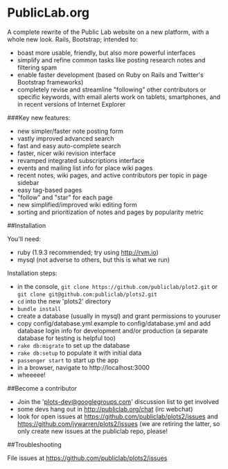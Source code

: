 PublicLab.org
======

A complete rewrite of the Public Lab website on a new platform, with a whole new look. Rails, Bootstrap; intended to:

* boast more usable, friendly, but also more powerful interfaces
* simplify and refine common tasks like posting research notes and filtering spam
* enable faster development (based on Ruby on Rails and Twitter's Bootstrap frameworks)
* completely revise and streamline "following" other contributors or specific keywords, with email alerts
work on tablets, smartphones, and in recent versions of Internet Explorer

###Key new features:

* new simpler/faster note posting form
* vastly improved advanced search
* fast and easy auto-complete search
* faster, nicer wiki revision interface
* revamped integrated subscriptions interface
* events and mailing list info for place wiki pages
* recent notes, wiki pages, and active contributors per topic in page sidebar
* easy tag-based pages
* "follow" and "star" for each page
* new simplified/improved wiki editing form
* sorting and prioritization of notes and pages by popularity metric

##Installation

You'll need: 

* ruby (1.9.3 recommended; try using http://rvm.io)
* mysql (not adverse to others, but this is what we run)

Installation steps:

* in the console, `git clone https://github.com/publiclab/plot2.git` or `git clone git@github.com:publiclab/plots2.git`
* `cd` into the new 'plots2' directory
* `bundle install`
* create a database (usually in mysql) and grant permissions to youruser
* copy config/database.yml.example to config/database.yml and add database login info for development and/or production (a separate database for testing is helpful too)
* `rake db:migrate` to set up the database
* `rake db:setup` to populate it with initial data
* `passenger start` to start up the app
* in a browser, navigate to http://localhost:3000
* wheeeee!

##Become a contributor

* Join the 'plots-dev@googlegroups.com' discussion list to get involved
* some devs hang out in http://publiclab.org/chat (irc webchat)
* look for open issues at https://github.com/publiclab/plots2/issues and https://github.com/jywarren/plots2/issues (we are retiring the latter, so only create new issues at the publiclab repo, please!

##Troubleshooting

File issues at https://github.com/publiclab/plots2/issues

